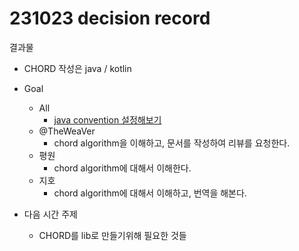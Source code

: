 # 231023 decision record
결과물
* CHORD 작성은 java / kotlin
  
* Goal
  * All
    * [java convention 설정해보기](https://armeria.dev/community/developer-guide#setting-up-your-ide)
  * @TheWeaVer
    * chord algorithm을 이해하고, 문서를 작성하여 리뷰를 요청한다.
  * 평원
    * chord algorithm에 대해서 이해한다.
  * 지호
    * chord algorithm에 대해서 이해하고, 번역을 해본다.
* 다음 시간 주제
  * CHORD를 lib로 만들기위해 필요한 것들
